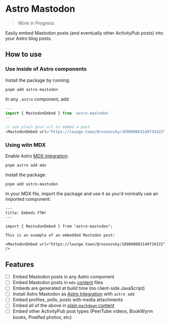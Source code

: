 # Astro Mastodon

> Work in Progress

Easily embed Mastodon posts (and eventually other ActivityPub posts) into your Astro blog posts.

## How to use

### Use inside of Astro components

Install the package by running:

```shell
pnpm add astro-mastodon
```

In any `.astro` component, add

```typescript
---
import { MastodonEmbed } from 'astro-mastodon`
---

// use plain post url to embed a post
<MastodonEmbed url="https://lounge.town/@rosnovsky/109860863149734322" />

```

### Using witn MDX

Enable Astro [MDX integration](https://docs.astro.build/en/guides/integrations-guide/mdx/):

```shell
pnpm astro add mdx
```

Install the package:

```shell
pnpm add astro-mastodon
```

In your MDX file, import the package and use it as you'd normally use an imported component:

```mdx
---
title: Embeds FTW!
---

import { MastodonEmbed } from "astro-mastodon";

This is an example of an embedded Mastodon post:

<MastodonEmbed url="https://lounge.town/@rosnovsky/109860863149734322" />
```

## Features

- [ ] Embed Mastodon posts in any Astro component
- [ ] Embed Mastodon posts in `mdx` [content](https://docs.astro.build/en/guides/content-collections/) files
- [ ] Embeds are generated at build time (no client-side JavaScript)
- [ ] Install Astro Mastodon as [Astro Integration](https://astro.build/integrations/) with `astro add`
- [ ] Embed profiles, polls, posts with media attachments
- [ ] Embed all of the above in [plain `markdown` content](https://docs.astro.build/en/guides/markdown-content/)
- [ ] Embed other ActivityPub post types (PeerTube videos, BookWyrm books, Pixelfed photos, etc)
